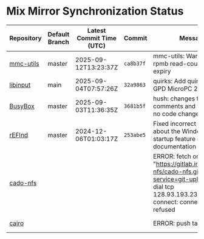 # Mix Mirror Synchronization Status

| Repository | Default Branch | Latest Commit Time (UTC) | Commit | Message | Last Synced |
|---|---|---|---|---|---|
| [mmc-utils](git@github.com:mix-mirror/mmc-utils.git) | master | 2025-09-12T13:23:37Z | `ca8b37f` | mmc-utils: Warn during rpmb read-counter on expiry | 2025-09-18T15:57:22Z |
| [libinput](git@github.com:mix-mirror/libinput.git) | main | 2025-09-04T07:57:26Z | `32a9863` | quirks: Add quirks for the GPD MicroPC 2 touchpad | 2025-09-18T15:57:28Z |
| [BusyBox](git@github.com:mix-mirror/busybox.git) | master | 2025-09-03T11:36:35Z | `3681b5f` | hush: changes to comments and whitespace, no code changes | 2025-09-18T15:57:35Z |
| [rEFInd](git@github.com:mix-mirror/rEFInd.git) | master | 2024-12-06T01:03:17Z | `253abe5` | Fixed incorrect terminology about the Windows fast startup feature in documentation | 2025-09-18T15:57:31Z |
| [cado-nfs](git@github.com:mix-mirror/cado-nfs.git) |  |  |  | ERROR: fetch origin: Get "https://gitlab.inria.fr/cado-nfs/cado-nfs.git/info/refs?service=git-upload-pack": dial tcp 128.93.193.23:443: connect: connection refused | 2025-09-18T15:57:22Z |
| [cairo](git@github.com:mix-mirror/cairo.git) |  |  |  | ERROR: push target: EOF | 2025-09-18T16:05:52Z |
